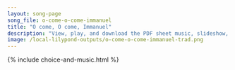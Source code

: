 ```yaml
---
layout: song-page
song_file: o-come-o-come-immanuel
title: "O come, O come, Immanuel"
description: "View, play, and download the PDF sheet music, slideshow, and audio. Lyrics: O come, O come, Immanuel, and ransom captive Israel, that mourns in lonely exile here, until the Son of God appear.    Rejoice! Rejoice!   Immanuel sh... english christian winter 4part"
image: /local-lilypond-outputs/o-come-o-come-immanuel-trad.png
---
```


{% include choice-and-music.html %}